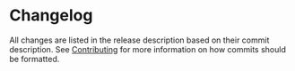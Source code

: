 # Changelog

All changes are listed in the release description based on their commit description. See [Contributing](CONTRIBUTING.md#commits) for more information on how commits should be formatted.
